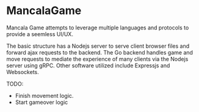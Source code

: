 # MancalaGame

Mancala Game attempts to leverage multiple languages and protocols to provide a seemless UI/UX.

The basic structure has a Nodejs server to serve client browser files and forward ajax requests to the backend. The Go backend handles game and move requests to mediate the experience of many clients via the Nodejs server using gRPC. Other software utilized include Expressjs and Websockets.

TODO:
 - Finish movement logic.
 - Start gameover logic
